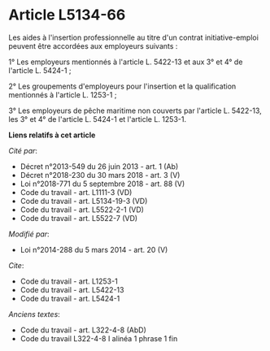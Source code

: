 # Article L5134-66

Les aides à l'insertion professionnelle au titre d'un contrat initiative-emploi peuvent être accordées aux employeurs
suivants : 

1° Les employeurs mentionnés à l'article L. 5422-13 et aux 3° et 4° de l'article L. 5424-1 ; 

2° Les groupements d'employeurs pour l'insertion et la qualification mentionnés à l'article L. 1253-1 ; 

3° Les employeurs de pêche maritime non couverts par l'article L. 5422-13, les 3° et 4° de l'article L. 5424-1 et l'article
L. 1253-1.

**Liens relatifs à cet article**

_Cité par_:

  - Décret n°2013-549 du 26 juin 2013 - art. 1 (Ab)
  - Décret n°2018-230 du 30 mars 2018 - art. 3 (V)
  - Loi n°2018-771 du 5 septembre 2018 - art. 88 (V)
  - Code du travail - art. L1111-3 (VD)
  - Code du travail - art. L5134-19-3 (VD)
  - Code du travail - art. L5522-2-1 (VD)
  - Code du travail - art. L5522-7 (VD)

_Modifié par_:

  - Loi n°2014-288 du 5 mars 2014 - art. 20 (V)

_Cite_:

  - Code du travail - art. L1253-1
  - Code du travail - art. L5422-13
  - Code du travail - art. L5424-1

_Anciens textes_:

  - Code du travail - art. L322-4-8 (AbD)
  - Code du travail L322-4-8 I alinéa 1 phrase 1 fin
